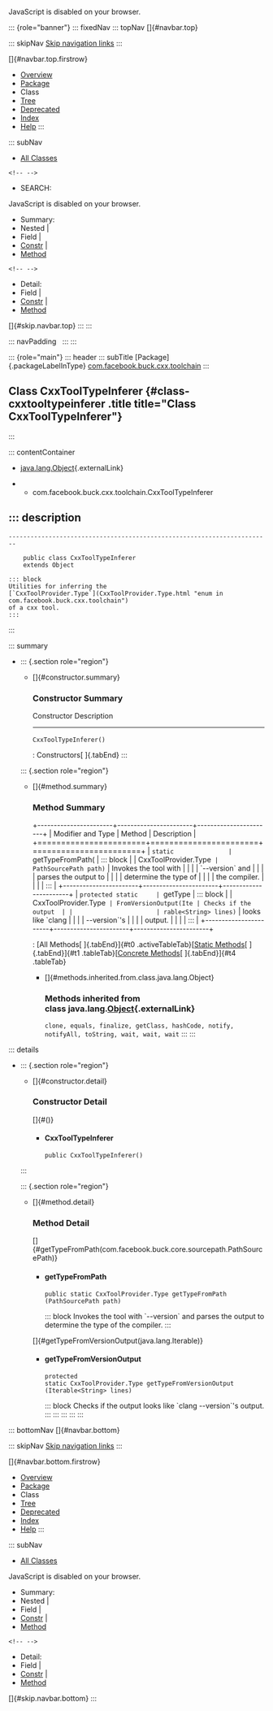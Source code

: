 <div>

JavaScript is disabled on your browser.

</div>

::: {role="banner"}
::: fixedNav
::: topNav
[]{#navbar.top}

::: skipNav
[Skip navigation links](#skip.navbar.top "Skip navigation links")
:::

[]{#navbar.top.firstrow}

-   [Overview](../../../../../index.html)
-   [Package](package-summary.html)
-   Class
-   [Tree](package-tree.html)
-   [Deprecated](../../../../../deprecated-list.html)
-   [Index](../../../../../index-all.html)
-   [Help](../../../../../help-doc.html)
:::

::: subNav
-   [All Classes](../../../../../allclasses.html)

```{=html}
<!-- -->
```
-   SEARCH:

<div>

<div>

JavaScript is disabled on your browser.

</div>

</div>

<div>

-   Summary: 
-   Nested \| 
-   Field \| 
-   [Constr](#constructor.summary) \| 
-   [Method](#method.summary)

```{=html}
<!-- -->
```
-   Detail: 
-   Field \| 
-   [Constr](#constructor.detail) \| 
-   [Method](#method.detail)

</div>

[]{#skip.navbar.top}
:::
:::

::: navPadding
 
:::
:::

::: {role="main"}
::: header
::: subTitle
[Package]{.packageLabelInType} [com.facebook.buck.cxx.toolchain](package-summary.html)
:::

## Class CxxToolTypeInferer {#class-cxxtooltypeinferer .title title="Class CxxToolTypeInferer"}
:::

::: contentContainer
-   [java.lang.Object](http://docs.oracle.com/javase/7/docs/api/java/lang/Object.html?is-external=true "class or interface in java.lang"){.externalLink}

-   -   com.facebook.buck.cxx.toolchain.CxxToolTypeInferer

::: description
-   

    ------------------------------------------------------------------------

        public class CxxToolTypeInferer
        extends Object

    ::: block
    Utilities for inferring the
    [`CxxToolProvider.Type`](CxxToolProvider.Type.html "enum in com.facebook.buck.cxx.toolchain")
    of a cxx tool.
    :::
:::

::: summary
-   ::: {.section role="region"}
    -   []{#constructor.summary}

        ### Constructor Summary

          Constructor              Description
          ------------------------ -------------
          `CxxToolTypeInferer()`    

          : Constructors[ ]{.tabEnd}
    :::

    ::: {.section role="region"}
    -   []{#method.summary}

        ### Method Summary

        +-----------------------+-----------------------+-----------------------+
        | Modifier and Type     | Method                | Description           |
        +=======================+=======================+=======================+
        | `static               | `getTypeFromPath​(     | ::: block             |
        | CxxToolProvider.Type` | PathSourcePath path)` | Invokes the tool with |
        |                       |                       | \`\--version\` and    |
        |                       |                       | parses the output to  |
        |                       |                       | determine the type of |
        |                       |                       | the compiler.         |
        |                       |                       | :::                   |
        +-----------------------+-----------------------+-----------------------+
        | `protected static     | `getType              | ::: block             |
        | CxxToolProvider.Type` | FromVersionOutput​(Ite | Checks if the output  |
        |                       | rable<String> lines)` | looks like \`clang    |
        |                       |                       | \--version\`\'s       |
        |                       |                       | output.               |
        |                       |                       | :::                   |
        +-----------------------+-----------------------+-----------------------+

        : [All Methods[ ]{.tabEnd}]{#t0 .activeTableTab}[[Static
        Methods](javascript:show(1);)[ ]{.tabEnd}]{#t1
        .tableTab}[[Concrete
        Methods](javascript:show(8);)[ ]{.tabEnd}]{#t4 .tableTab}

        -   []{#methods.inherited.from.class.java.lang.Object}

            ### Methods inherited from class java.lang.[Object](http://docs.oracle.com/javase/7/docs/api/java/lang/Object.html?is-external=true "class or interface in java.lang"){.externalLink}

            `clone, equals, finalize, getClass, hashCode, notify, notifyAll, toString, wait, wait, wait`
    :::
:::

::: details
-   ::: {.section role="region"}
    -   []{#constructor.detail}

        ### Constructor Detail

        []{#<init>()}

        -   #### CxxToolTypeInferer

                public CxxToolTypeInferer()
    :::

    ::: {.section role="region"}
    -   []{#method.detail}

        ### Method Detail

        []{#getTypeFromPath(com.facebook.buck.core.sourcepath.PathSourcePath)}

        -   #### getTypeFromPath

            ``` methodSignature
            public static CxxToolProvider.Type getTypeFromPath​(PathSourcePath path)
            ```

            ::: block
            Invokes the tool with \`\--version\` and parses the output
            to determine the type of the compiler.
            :::

        []{#getTypeFromVersionOutput(java.lang.Iterable)}

        -   #### getTypeFromVersionOutput

            ``` methodSignature
            protected static CxxToolProvider.Type getTypeFromVersionOutput​(Iterable<String> lines)
            ```

            ::: block
            Checks if the output looks like \`clang \--version\`\'s
            output.
            :::
    :::
:::
:::
:::

::: bottomNav
[]{#navbar.bottom}

::: skipNav
[Skip navigation links](#skip.navbar.bottom "Skip navigation links")
:::

[]{#navbar.bottom.firstrow}

-   [Overview](../../../../../index.html)
-   [Package](package-summary.html)
-   Class
-   [Tree](package-tree.html)
-   [Deprecated](../../../../../deprecated-list.html)
-   [Index](../../../../../index-all.html)
-   [Help](../../../../../help-doc.html)
:::

::: subNav
-   [All Classes](../../../../../allclasses.html)

<div>

<div>

JavaScript is disabled on your browser.

</div>

</div>

<div>

-   Summary: 
-   Nested \| 
-   Field \| 
-   [Constr](#constructor.summary) \| 
-   [Method](#method.summary)

```{=html}
<!-- -->
```
-   Detail: 
-   Field \| 
-   [Constr](#constructor.detail) \| 
-   [Method](#method.detail)

</div>

[]{#skip.navbar.bottom}
:::
